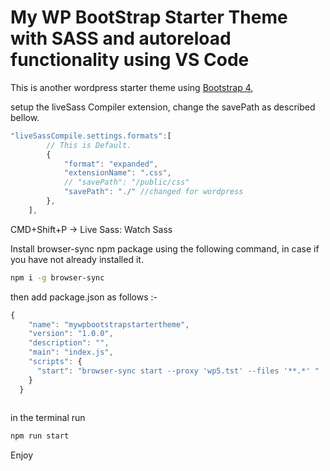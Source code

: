 # My WP BootStrap Starter Theme with SASS and autoreload functionality using VS Code 

This is another wordpress starter theme using [Bootstrap 4](https://getbootstrap.com/), 

setup the liveSass Compiler extension, change the savePath as described bellow.

```javascript
"liveSassCompile.settings.formats":[
        // This is Default.
        {
            "format": "expanded",
            "extensionName": ".css",
            // "savePath": "/public/css"
            "savePath": "./" //changed for wordpress
        },
    ],
```
CMD+Shift+P -> Live Sass: Watch Sass


Install browser-sync npm package using the following command, in case if you have not already installed it.

```bash
npm i -g browser-sync 
```

then add package.json as follows :-

```javascript
{
    "name": "mywpbootstrapstartertheme",
    "version": "1.0.0",
    "description": "",
    "main": "index.js",
    "scripts": {
      "start": "browser-sync start --proxy 'wp5.tst' --files '**.*' "
    }
  }
  
```

in the terminal run 

```bash
npm run start
```

Enjoy